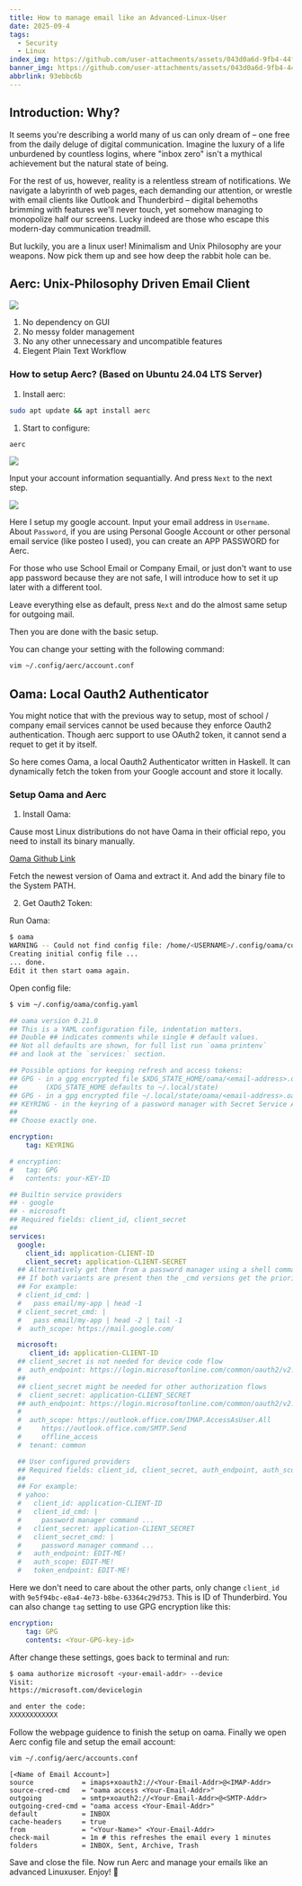```yaml
---
title: How to manage email like an Advanced-Linux-User
date: 2025-09-4
tags:
  - Security
  - Linux
index_img: https://github.com/user-attachments/assets/043d0a6d-9fb4-44f4-8664-d943b8347226
banner_img: https://github.com/user-attachments/assets/043d0a6d-9fb4-44f4-8664-d943b8347226
abbrlink: 93ebbc6b
---
```


## Introduction: Why?

It seems you're describing a world many of us can only dream of – one free from the daily deluge of digital communication. Imagine the luxury of a life unburdened by countless logins, where "inbox zero" isn't a mythical achievement but the natural state of being.

For the rest of us, however, reality is a relentless stream of notifications. We navigate a labyrinth of web pages, each demanding our attention, or wrestle with email clients like Outlook and Thunderbird – digital behemoths brimming with features we'll never touch, yet somehow managing to monopolize half our screens. Lucky indeed are those who escape this modern-day communication treadmill.

But luckily, you are a linux user! Minimalism and Unix Philosophy are your weapons. Now pick them up and see how deep the rabbit hole can be.

## Aerc: Unix-Philosophy Driven Email Client

![](/1.png)

1. No dependency on GUI
2. No messy folder management
3. No any other unnecessary and uncompatible features
4. Elegent Plain Text Workflow

### How to setup Aerc? (Based on Ubuntu 24.04 LTS Server)

1. Install aerc:

```bash
sudo apt update && apt install aerc
```

1. Start to configure:

```bash
aerc
```

![](/2.png)

Input your account information sequantially. And press `Next` to the next step.

![](/3.png)

Here I setup my google account. Input your email address in `Username`. About `Password`, if you are using Personal Google Account or other personal email service (like posteo I used), you can create an APP PASSWORD for Aerc. 

For those who use School Email or Company Email, or just don't want to use app password because they are not safe, I will introduce how to set it up later with a different tool.

Leave everything else as default, press `Next` and do the almost same setup for outgoing mail.

Then you are done with the basic setup.

You can change your setting with the following command:

```bash
vim ~/.config/aerc/account.conf
```

## Oama: Local Oauth2 Authenticator

You might notice that with the previous way to setup, most of school / company email services cannot be used because they enforce Oauth2 authentication. Though aerc support to use OAuth2 token, it cannot send a requet to get it by itself. 

So here comes Oama, a local Oauth2 Authenticator written in Haskell. It can dynamically fetch the token from your Google account and store it locally.

### Setup Oama and Aerc

1. Install Oama:

Cause most Linux distributions do not have Oama in their official repo, you need to install its binary manually.

[Oama Github Link](https://github.com/pdobsan/oama/releases)

Fetch the newest version of Oama and extract it. And add the binary file to the System PATH.

2. Get Oauth2 Token:

Run Oama:

```bash
$ oama
WARNING -- Could not find config file: /home/<USERNAME>/.config/oama/config.yaml
Creating initial config file ...
... done.
Edit it then start oama again.
```

Open config file:

```bash
$ vim ~/.config/oama/config.yaml
```

```yaml
## oama version 0.21.0
## This is a YAML configuration file, indentation matters.
## Double ## indicates comments while single # default values.
## Not all defaults are shown, for full list run `oama printenv`
## and look at the `services:` section.

## Possible options for keeping refresh and access tokens:
## GPG - in a gpg encrypted file $XDG_STATE_HOME/oama/<email-address>.oauth
##       (XDG_STATE_HOME defaults to ~/.local/state)
## GPG - in a gpg encrypted file ~/.local/state/oama/<email-address>.oauth
## KEYRING - in the keyring of a password manager with Secret Service API
##
## Choose exactly one.

encryption:
    tag: KEYRING

# encryption:
#   tag: GPG
#   contents: your-KEY-ID

## Builtin service providers
## - google
## - microsoft
## Required fields: client_id, client_secret
##
services:
  google:
    client_id: application-CLIENT-ID
    client_secret: application-CLIENT-SECRET
  ## Alternatively get them from a password manager using a shell command.
  ## If both variants are present then the _cmd versions get the priority.
  ## For example:
  # client_id_cmd: |
  #   pass email/my-app | head -1
  # client_secret_cmd: |
  #   pass email/my-app | head -2 | tail -1
  #  auth_scope: https://mail.google.com/

  microsoft:
     client_id: application-CLIENT-ID
  ## client_secret is not needed for device code flow
  #  auth_endpoint: https://login.microsoftonline.com/common/oauth2/v2.0/devicecode
  ##
  ## client_secret might be needed for other authorization flows
  #  client_secret: application-CLIENT_SECRET
  ## auth_endpoint: https://login.microsoftonline.com/common/oauth2/v2.0/authorize
  #
  #  auth_scope: https://outlook.office.com/IMAP.AccessAsUser.All
  #     https://outlook.office.com/SMTP.Send
  #     offline_access
  #  tenant: common

  ## User configured providers
  ## Required fields: client_id, client_secret, auth_endpoint, auth_scope, token_endpoint
  ##
  ## For example:
  # yahoo:
  #   client_id: application-CLIENT-ID
  #   client_id_cmd: |
  #     password manager command ...
  #   client_secret: application-CLIENT_SECRET
  #   client_secret_cmd: |
  #     password manager command ...
  #   auth_endpoint: EDIT-ME!
  #   auth_scope: EDIT-ME!
  #   token_endpoint: EDIT-ME!
```

Here we don't need to care about the other parts, only change `client_id` with `9e5f94bc-e8a4-4e73-b8be-63364c29d753`. This is ID of Thunderbird. You can also change `tag`
setting to use GPG encryption like this: 

```yaml
encryption:
    tag: GPG
    contents: <Your-GPG-key-id>
```

After change these settings, goes back to terminal and run:

```bash
$ oama authorize microsoft <your-email-addr> --device
Visit:
https://microsoft.com/devicelogin

and enter the code:
XXXXXXXXXXXX
```

Follow the webpage guidence to finish the setup on oama. Finally we open Aerc config file and setup the email account:

```bash
vim ~/.config/aerc/accounts.conf
```

```config
[<Name of Email Account>]
source            = imaps+xoauth2://<Your-Email-Addr>@<IMAP-Addr>
source-cred-cmd   = "oama access <Your-Email-Addr>"
outgoing          = smtp+xoauth2://<Your-Email-Addr>@<SMTP-Addr>
outgoing-cred-cmd = "oama access <Your-Email-Addr>"
default           = INBOX
cache-headers     = true
from              = "<Your-Name>" <Your-Email-Addr>
check-mail        = 1m # this refreshes the email every 1 minutes
folders           = INBOX, Sent, Archive, Trash
```

Save and close the file. Now run Aerc and manage your emails like an advanced Linuxuser. Enjoy! 🚀
